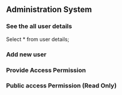 ## Administration System

### See the all user details
Select * from user details;




### Add new user

### Provide Access Permission

### Public access Permission (Read Only)

